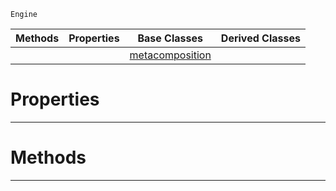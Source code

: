  `Engine`

|Methods|Properties|Base Classes|Derived Classes|
|---|---|---|---|
| | |[metacomposition](https://github.com/ZilchEngine/ZilchDocs/blob/master/code_reference/class_reference/metacomposition.md)| |


 #  Properties


---  
 #  Methods


---  
 

 
